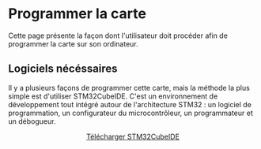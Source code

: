 # Programmer la carte

Cette page présente la façon dont l'utilisateur doit procéder afin de programmer la carte sur son ordinateur.

## Logiciels nécéssaires

Il y a plusieurs façons de programmer cette carte, mais la méthode la plus simple est d'utiliser STM32CubeIDE. C'est un environnement de développement tout intégré autour de l'architecture STM32 : un logiciel de programmation, un configurateur du microcontrôleur, un programmateur et un débogueur.

<div align="center"><a href="https://www.st.com/en/development-tools/stm32cubeide.html" target="_blank">Télécharger STM32CubeIDE</a></div>